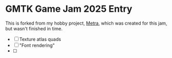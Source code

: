 # GMTK Game Jam 2025 Entry

This is forked from my hobby project, [Metra](https://github.com/addiesh/metra), which was created for this jam,
but wasn't finished in time.

- [ ] Texture atlas quads
- [ ] "Font rendering"
- [ ]